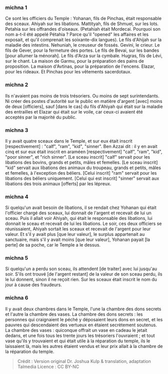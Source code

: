 
### michna 1
Ce sont les officiers du Temple : Yohanan, fils de Pinchas, était responsable des sceaux. Ahiyah sur les libations. Mattityah, fils de Shmuel, sur les lots. Petahia sur les offrandes d'oiseaux. (Petahiah était Mordecai. Pourquoi son nom a-t-il été appelé Pétahia ? Parce qu'il "opened" les affaires et les exposait, et qu'il comprenait les soixante-dix langues). Le fils d'Ahijah sur la maladie des intestins. Nehuniah, le creuseur de fossés. Gevini, le crieur. Le fils de Gever, pour la fermeture des portes. Le fils de Bevai, sur les bandes [pour allumer la ménorah]. Le fils d'Arza sur la cymbale. Hugras, fils de Lévi, sur le chant. La maison de Garmu, pour la préparation des pains de proposition. La maison d'Avtinas, pour la préparation de l'encens. Elazar, pour les rideaux. Et Pinchas pour les vêtements sacerdotaux.

### michna 2
Ils n'avaient pas moins de trois trésoriers. Ou moins de sept surintendants. Ni créer des postes d'autorité sur le public en matière d'argent [avec] moins de deux [officiers], sauf [dans le cas] du fils d'Ahiyah qui était sur la maladie des entrailles et Elazar qui était sur le voile, car ceux-ci avaient été acceptés par la majorité du public.

### michna 3
Il y avait quatre sceaux dans le Temple, et sur eux était inscrit [respectivement] : "calf", "ram", "kid", "sinner". Ben Azzai dit : il y en avait cinq et sur eux était inscrit en araméen [respectivement] "calf", "ram", "kid", "poor sinner", et "rich sinner". [Le sceau inscrit] "calf" servait pour les libations des bovins, grands et petits, mâles et femelles. [Le sceau inscrit] "kid" servait aux libations des animaux du troupeau, grands et petits, mâles et femelles, à l'exception des béliers. [Celui inscrit] "ram" servait pour les libations des béliers uniquement. [Celui qui est inscrit] "sinner" servait aux libations des trois animaux [offerts] par les lépreux.

### michna 4
Si quelqu'un avait besoin de libations, il se rendait chez Yohanan qui était l'officier chargé des sceaux, lui donnait de l'argent et recevait de lui un sceau. Puis il allait voir Ahiyah, qui était le responsable des libations, lui donnait le sceau et recevait de lui les libations. Le soir, ces deux officiers se réunissaient, Ahiyah sortait les sceaux et recevait de l'argent pour leur valeur. Et s'il y avait plus [que leur valeur], le surplus appartenait au sanctuaire, mais s'il y avait moins [que leur valeur], Yohanan payait [la perte] de sa poche, car le Temple a le dessus.

### michna 5
Si quelqu'un a perdu son sceau, ils attendent [de traiter] avec lui jusqu'au soir. S'ils ont trouvé [de l'argent restant] de la valeur de son sceau perdu, ils le lui donnent, sinon il ne reçoit rien. Sur les sceaux était inscrit le nom du jour à cause des fraudeurs.

### michna 6
Il y avait deux chambres dans le Temple, l'une la chambre des dons secrets et l'autre la chambre des vases. La chambre des dons secrets : les personnes qui craignaient le péché y déposaient leurs dons en secret, et les pauvres qui descendaient des vertueux en étaient secrètement soutenus. La chambre des vases : quiconque offrait un vase en cadeau le jetait dedans, et une fois tous les trente jours les trésoriers l'ouvraient ; et tout vase qu'ils y trouvaient et qui était utile à la réparation du temple, ils le laissaient là, mais les autres étaient vendus et leur prix allait à la chambre de la réparation du temple.

>Crédit : Version original Dr. Joshua Kulp & translation, adaptation Talmedia
>Licence : CC BY-NC